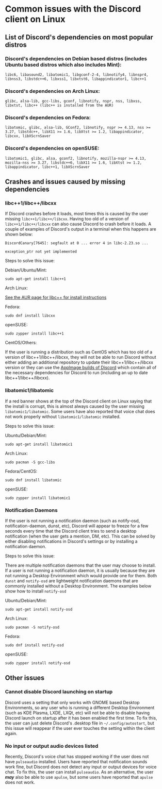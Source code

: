 # Common issues with the Discord client on Linux

## List of Discord's dependencies on most popular distros

### Discord's dependencies on Debian based distros (includes Ubuntu based distros which also includes Mint):

```
libc6, libasound2, libatomic1, libgconf-2-4, libnotify4, libnspr4, libnss3, libstdc++6, libxss1, libxtst6, libappindicator1, libc++1
```

### Discord's dependencies on Arch Linux:

```
glibc, alsa-lib, gcc-libs, gconf, libnotify, nspr, nss, libxss, libxtst, libc++ (libc++ is installed from the AUR)
```

### Discord's dependencies on Fedora:

```
libatomic, glibc, alsa-lib, GConf2, libnotify, nspr >= 4.13, nss >= 3.27, libstdc++, libX11 >= 1.6, libXtst >= 1.2, libappindicator, libcxx, libXScrnSaver
```

### Discord's dependencies on openSUSE:

```
libatomic1, glibc, alsa, gconf2, libnotify, mozilla-nspr >= 4.13, mozilla-nss >= 3.27, libstdc++6, libX11 >= 1.6, libXtst >= 1.2, libappindicator, libc++1, libXScrnSaver
```

## Crashes and issues caused by missing dependencies

### libc++1/libc++/libcxx

If Discord crashes before it loads, most times this is caused by the user missing `libc++1/libc++/libcxx`.  Having too old of a version of `libc++1/libc++/libcxx` can also cause Discord to crash before it loads.  A couple of examples of Discord's output in a terminal when this happens are shown below:

```
DiscordCanary[7645]: segfault at 0 ... error 4 in libc-2.23.so ...
```

```
exception_ptr not yet implemented
```

Steps to solve this issue:

Debian/Ubuntu/Mint:

```
sudo apt-get install libc++1
```

Arch Linux:

[See the AUR page for libc++ for install instructions](https://aur.archlinux.org/packages/libc%2B%2B/)

Fedora:

```
sudo dnf install libcxx
```

openSUSE:

```
sudo zypper install libc++1
```

CentOS/Others:

If the user is running a distribution such as CentOS which has too old of a version of libc++1/libc++/libcxx, they will not be able to run Discord without either adding an additional repository to update their libc++1/libc++/libcxx version or they can use the [AppImage builds of Discord](http://simonizor.net/discord) which contain all of the necessary dependencies for Discord to run (including an up to date libc++1/libc++/libcxx).

### libatomic1/libatomic

If a red banner shows at the top of the Discord client on Linux saying that the install is corrupt, this is almost always caused by the user missing `libatomic1/libatomic`.  Some users have also reported that voice chat does not work properly without `libatomic1/libatomic` installed.

Steps to solve this issue:

Ubuntu/Debian/Mint:

```
sudo apt-get install libatomic1
```

Arch Linux:

```
sudo pacman -S gcc-libs
```

Fedora/CentOS:

```
sudo dnf install libatomic
```

openSUSE:

```
sudo zypper install libatomic1
```

### Notification Daemons

If the user is not running a notification daemon (such as notify-osd, notification-daemon, dunst, etc), Discord will appear to freeze for a few seconds every time that the Discord client tries to send a desktop notification (when the user gets a mention, DM, etc).  This can be solved by either disabling notifications in Discord's settings or by installing a notification daemon.

Steps to solve this issue:

There are multiple notification daemons that the user may choose to install.  If a user is not running a notification daemon, it is usually because they are not running a Desktop Environment which would provide one for them.  Both `dunst` and `notify-osd` are lightweight notification daemons that are commonly installed without a Desktop Environment.  The examples below show how to install `notify-osd`

Ubuntu/Debian/Mint:

```
sudo apt-get install notify-osd
```

Arch Linux:

```
sudo pacman -S notify-osd
```

Fedora:

```
sudo dnf install notify-osd
```

openSUSE:

```
sudo zypper install notify-osd
```

## Other issues

### Cannot disable Discord launching on startup

Discord uses a setting that only works with GNOME based Desktop Environments, so any user who is running a different Desktop Environment (such as KDE Plasma, LXDE, LXQt, etc) will not be able to disable having Discord launch on startup after it has been enabled the first time.  To fix this, the user can just delete Discord's .desktop file in `~/.config/autostart`, but this issue will reappear if the user ever touches the setting within the client again.

### No input or output audio devices listed

Recently, Discord's voice chat has stopped working if the user does not have `pulseaudio` installed.  Users have reported that notification sounds work fine, but Discord does not detect any input or output devices for voice chat.  To fix this, the user can install `pulseaudio`.  As an alternative, the user ***may*** also be able to use `apulse`, but some users have reported that `apulse` does not work.
